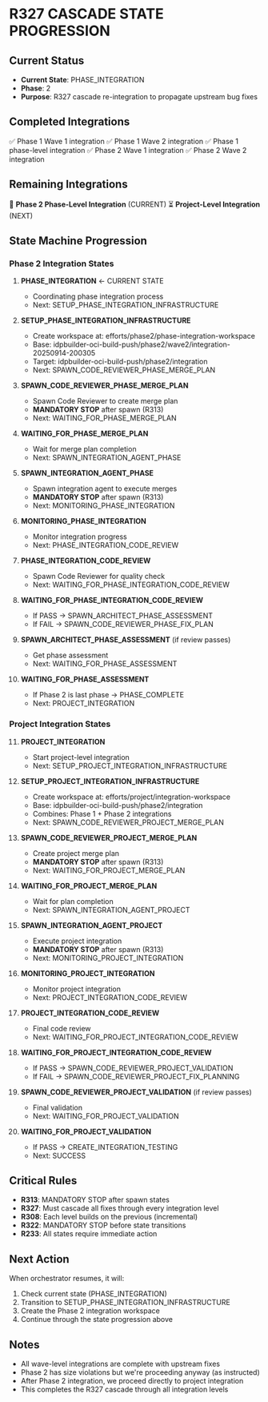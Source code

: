 # R327 CASCADE STATE PROGRESSION

## Current Status
- **Current State**: PHASE_INTEGRATION
- **Phase**: 2
- **Purpose**: R327 cascade re-integration to propagate upstream bug fixes

## Completed Integrations
✅ Phase 1 Wave 1 integration
✅ Phase 1 Wave 2 integration
✅ Phase 1 phase-level integration
✅ Phase 2 Wave 1 integration
✅ Phase 2 Wave 2 integration

## Remaining Integrations
🔄 **Phase 2 Phase-Level Integration** (CURRENT)
⏳ **Project-Level Integration** (NEXT)

## State Machine Progression

### Phase 2 Integration States
1. **PHASE_INTEGRATION** ← CURRENT STATE
   - Coordinating phase integration process
   - Next: SETUP_PHASE_INTEGRATION_INFRASTRUCTURE

2. **SETUP_PHASE_INTEGRATION_INFRASTRUCTURE**
   - Create workspace at: efforts/phase2/phase-integration-workspace
   - Base: idpbuilder-oci-build-push/phase2/wave2/integration-20250914-200305
   - Target: idpbuilder-oci-build-push/phase2/integration
   - Next: SPAWN_CODE_REVIEWER_PHASE_MERGE_PLAN

3. **SPAWN_CODE_REVIEWER_PHASE_MERGE_PLAN**
   - Spawn Code Reviewer to create merge plan
   - **MANDATORY STOP** after spawn (R313)
   - Next: WAITING_FOR_PHASE_MERGE_PLAN

4. **WAITING_FOR_PHASE_MERGE_PLAN**
   - Wait for merge plan completion
   - Next: SPAWN_INTEGRATION_AGENT_PHASE

5. **SPAWN_INTEGRATION_AGENT_PHASE**
   - Spawn integration agent to execute merges
   - **MANDATORY STOP** after spawn (R313)
   - Next: MONITORING_PHASE_INTEGRATION

6. **MONITORING_PHASE_INTEGRATION**
   - Monitor integration progress
   - Next: PHASE_INTEGRATION_CODE_REVIEW

7. **PHASE_INTEGRATION_CODE_REVIEW**
   - Spawn Code Reviewer for quality check
   - Next: WAITING_FOR_PHASE_INTEGRATION_CODE_REVIEW

8. **WAITING_FOR_PHASE_INTEGRATION_CODE_REVIEW**
   - If PASS → SPAWN_ARCHITECT_PHASE_ASSESSMENT
   - If FAIL → SPAWN_CODE_REVIEWER_PHASE_FIX_PLAN

9. **SPAWN_ARCHITECT_PHASE_ASSESSMENT** (if review passes)
   - Get phase assessment
   - Next: WAITING_FOR_PHASE_ASSESSMENT

10. **WAITING_FOR_PHASE_ASSESSMENT**
    - If Phase 2 is last phase → PHASE_COMPLETE
    - Next: PROJECT_INTEGRATION

### Project Integration States
11. **PROJECT_INTEGRATION**
    - Start project-level integration
    - Next: SETUP_PROJECT_INTEGRATION_INFRASTRUCTURE

12. **SETUP_PROJECT_INTEGRATION_INFRASTRUCTURE**
    - Create workspace at: efforts/project/integration-workspace
    - Base: idpbuilder-oci-build-push/phase2/integration
    - Combines: Phase 1 + Phase 2 integrations
    - Next: SPAWN_CODE_REVIEWER_PROJECT_MERGE_PLAN

13. **SPAWN_CODE_REVIEWER_PROJECT_MERGE_PLAN**
    - Create project merge plan
    - **MANDATORY STOP** after spawn (R313)
    - Next: WAITING_FOR_PROJECT_MERGE_PLAN

14. **WAITING_FOR_PROJECT_MERGE_PLAN**
    - Wait for plan completion
    - Next: SPAWN_INTEGRATION_AGENT_PROJECT

15. **SPAWN_INTEGRATION_AGENT_PROJECT**
    - Execute project integration
    - **MANDATORY STOP** after spawn (R313)
    - Next: MONITORING_PROJECT_INTEGRATION

16. **MONITORING_PROJECT_INTEGRATION**
    - Monitor project integration
    - Next: PROJECT_INTEGRATION_CODE_REVIEW

17. **PROJECT_INTEGRATION_CODE_REVIEW**
    - Final code review
    - Next: WAITING_FOR_PROJECT_INTEGRATION_CODE_REVIEW

18. **WAITING_FOR_PROJECT_INTEGRATION_CODE_REVIEW**
    - If PASS → SPAWN_CODE_REVIEWER_PROJECT_VALIDATION
    - If FAIL → SPAWN_CODE_REVIEWER_PROJECT_FIX_PLANNING

19. **SPAWN_CODE_REVIEWER_PROJECT_VALIDATION** (if review passes)
    - Final validation
    - Next: WAITING_FOR_PROJECT_VALIDATION

20. **WAITING_FOR_PROJECT_VALIDATION**
    - If PASS → CREATE_INTEGRATION_TESTING
    - Next: SUCCESS

## Critical Rules
- **R313**: MANDATORY STOP after spawn states
- **R327**: Must cascade all fixes through every integration level
- **R308**: Each level builds on the previous (incremental)
- **R322**: MANDATORY STOP before state transitions
- **R233**: All states require immediate action

## Next Action
When orchestrator resumes, it will:
1. Check current state (PHASE_INTEGRATION)
2. Transition to SETUP_PHASE_INTEGRATION_INFRASTRUCTURE
3. Create the Phase 2 integration workspace
4. Continue through the state progression above

## Notes
- All wave-level integrations are complete with upstream fixes
- Phase 2 has size violations but we're proceeding anyway (as instructed)
- After Phase 2 integration, we proceed directly to project integration
- This completes the R327 cascade through all integration levels
